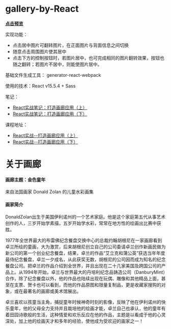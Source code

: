 # gallery-by-React

**[点击预览](https://magicmai.github.io/gallery-by-React/)**

实现功能：
* 点击居中图片可翻转图片，在正面图片与背面信息之间切换
* 随意点击周围图片使其居中
* 点击下方的控制按钮时，若图片居中，也可完成相同的图片翻转效果，按钮也随之翻转；若图片不居中，则能使图片居中。

基础文件生成工具： generator-react-webpack

使用的技术：React v15.5.4 + Sass

笔记：
* [React实战笔记：打造画廊应用（上）](https://github.com/magicmai/gallery-by-React/issues/1)
* [React实战笔记：打造画廊应用（下）](https://github.com/magicmai/gallery-by-React/issues/2)

课程地址：
* [React实战--打造画廊应用（上）](http://www.imooc.com/learn/507)
* [React实战--打造画廊应用（下）](http://www.imooc.com/learn/652)

# 关于画廊

#### 画廊主题：金色童年

来自法国画家 Donald Zolan 的儿童水彩画集

#### 画家简介

DonaldZolan出生于美国伊利诺州的一个艺术家庭。他是这个家庭第五代从事艺术创作的人，三岁开始学素描，五岁开始学水彩，常常在地方性的绘画出比赛中获胜。

1977年全世界最大的布雷佛纪念餐盘交换中心的总裁约翰胡根尼在一家画廊看到卓兰所绘的童画，大为激赏，后来胡根尼创立自己的公司委请卓兰创作新画民做为新公司的第一个创业纪念餐盘，结果，卓兰的作品“艾立克和蒲公英”获选当年年度最侍纪念餐盘，卓兰一夕成名，从此获奖无数，胡根尼的公司因而成为知名的纪念餐盘公司。把卓兰的作品介绍到全世界，并且出现在二十几家美国及跨国公司的产品上。从1994年开始，卓兰与世界最大的丹培利纪念品铸造公司（DanburyMint）合作，除了纪念餐盘以外，他的作品也陆续出现在玩偶、雕像和其他精品上面，甚至在支票、贺卡也可以看到，而他的作品原图和限量复制品，更是收藏家搜购的对象，或在最著名的画廊或美术馆展出。

卓兰喜欢以孩童当主角，捕捉童年时候神奇时刻的影像，反映了他在伊利诺州的快乐童年，他的父母全力支持并且栽培他的绘画才能，卓兰自己也承认，他的童年有着田园诗歌般的生活，这种情爱和欢乐反应在他的作品，主题是以看成于他的心灵深处，加上他的绘画天才和多年的经验，使他成为受欢迎的画家之一！
